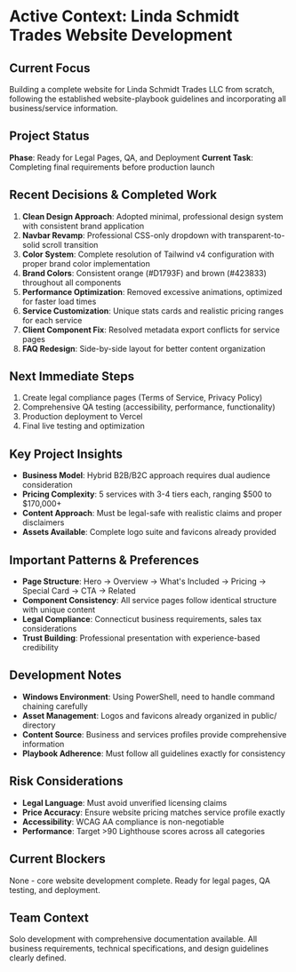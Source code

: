 # Active Context: Linda Schmidt Trades Website Development

## Current Focus
Building a complete website for Linda Schmidt Trades LLC from scratch, following the established website-playbook guidelines and incorporating all business/service information.

## Project Status
**Phase**: Ready for Legal Pages, QA, and Deployment
**Current Task**: Completing final requirements before production launch

## Recent Decisions & Completed Work
1. **Clean Design Approach**: Adopted minimal, professional design system with consistent brand application
2. **Navbar Revamp**: Professional CSS-only dropdown with transparent-to-solid scroll transition
3. **Color System**: Complete resolution of Tailwind v4 configuration with proper brand color implementation
4. **Brand Colors**: Consistent orange (#D1793F) and brown (#423833) throughout all components
5. **Performance Optimization**: Removed excessive animations, optimized for faster load times
6. **Service Customization**: Unique stats cards and realistic pricing ranges for each service
7. **Client Component Fix**: Resolved metadata export conflicts for service pages
8. **FAQ Redesign**: Side-by-side layout for better content organization

## Next Immediate Steps
1. Create legal compliance pages (Terms of Service, Privacy Policy)
2. Comprehensive QA testing (accessibility, performance, functionality)
3. Production deployment to Vercel
4. Final live testing and optimization

## Key Project Insights
- **Business Model**: Hybrid B2B/B2C approach requires dual audience consideration
- **Pricing Complexity**: 5 services with 3-4 tiers each, ranging $500 to $170,000+
- **Content Approach**: Must be legal-safe with realistic claims and proper disclaimers
- **Assets Available**: Complete logo suite and favicons already provided

## Important Patterns & Preferences
- **Page Structure**: Hero → Overview → What's Included → Pricing → Special Card → CTA → Related
- **Component Consistency**: All service pages follow identical structure with unique content
- **Legal Compliance**: Connecticut business requirements, sales tax considerations
- **Trust Building**: Professional presentation with experience-based credibility

## Development Notes
- **Windows Environment**: Using PowerShell, need to handle command chaining carefully
- **Asset Management**: Logos and favicons already organized in public/ directory
- **Content Source**: Business and services profiles provide comprehensive information
- **Playbook Adherence**: Must follow all guidelines exactly for consistency

## Risk Considerations
- **Legal Language**: Must avoid unverified licensing claims
- **Price Accuracy**: Ensure website pricing matches service profile exactly
- **Accessibility**: WCAG AA compliance is non-negotiable
- **Performance**: Target >90 Lighthouse scores across all categories

## Current Blockers
None - core website development complete. Ready for legal pages, QA testing, and deployment.

## Team Context
Solo development with comprehensive documentation available. All business requirements, technical specifications, and design guidelines clearly defined.
